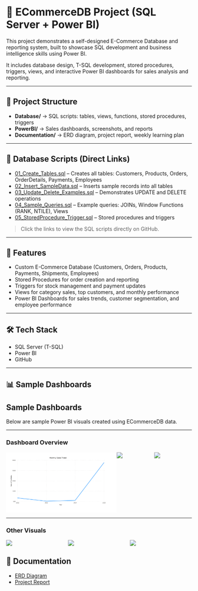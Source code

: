 # 🛒 ECommerceDB Project (SQL Server + Power BI)

This project demonstrates a self-designed E-Commerce Database and reporting system, built to showcase SQL development and business intelligence skills using Power BI.

It includes database design, T-SQL development, stored procedures, triggers, views, and interactive Power BI dashboards for sales analysis and reporting.

---

## 📂 Project Structure

- **Database/** → SQL scripts: tables, views, functions, stored procedures, triggers  
- **PowerBI/** → Sales dashboards, screenshots, and reports  
- **Documentation/** → ERD diagram, project report, weekly learning plan  

---

## 📂 Database Scripts (Direct Links)

- [01_Create_Tables.sql](Database/01_Create_Tables.sql) – Creates all tables: Customers, Products, Orders, OrderDetails, Payments, Employees  
- [02_Insert_SampleData.sql](Database/02_Insert_SampleData.sql) – Inserts sample records into all tables  
- [03_Update_Delete_Examples.sql](Database/03_Update_Delete_Examples.sql) – Demonstrates UPDATE and DELETE operations  
- [04_Sample_Queries.sql](Database/04_Sample_Queries.sql) – Example queries: JOINs, Window Functions (RANK, NTILE), Views  
- [05_StoredProcedure_Trigger.sql](Database/05_StoredProcedure_Trigger.sql) – Stored procedures and triggers  

> Click the links to view the SQL scripts directly on GitHub.

---

## 🔹 Features

- Custom E-Commerce Database (Customers, Orders, Products, Payments, Shipments, Employees)  
- Stored Procedures for order creation and reporting  
- Triggers for stock management and payment updates  
- Views for category sales, top customers, and monthly performance  
- Power BI Dashboards for sales trends, customer segmentation, and employee performance  

---

## 🛠️ Tech Stack

- SQL Server (T-SQL)  
- Power BI  
- GitHub  

---

## 📊 Sample Dashboards

## Sample Dashboards

Below are sample Power BI visuals created using ECommerceDB data.

---

### Dashboard Overview

<div style="display: flex; justify-content: space-between;">
  <img src="https://github.com/PinarBozyigit/ECommerceDB-Project/blob/main/PowerBI/screenshots/MonthlySalesTrend.png?raw=true" width="300"/>
  <img src="https://github.com/kullaniciAdi/repoAdi/blob/main/SampleDashboards/TopSellingProducts.png?raw=true" width="300"/>
  <img src="https://github.com/kullaniciAdi/repoAdi/blob/main/SampleDashboards/ProductPriceGroups.png?raw=true" width="300"/>
</div>

---

### Other Visuals

<div style="display: flex; justify-content: space-between;">
  <img src="https://github.com/kullaniciAdi/repoAdi/blob/main/SampleDashboards/CustomerSales.png" width="300"/>
  <img src="https://github.com/kullaniciAdi/repoAdi/blob/main/SampleDashboards/AverageProductPrice.png?raw=true" width="300"/>
  <img src="https://github.com/kullaniciAdi/repoAdi/blob/main/SampleDashboards/YearlyRevenueComparison.png?raw=true" width="300"/>
</div>


## 📄 Documentation
- [ERD Diagram](Documentation/ERD_Diagram.png)  
- [Project Report](Documentation/Project_Report.pdf)  






